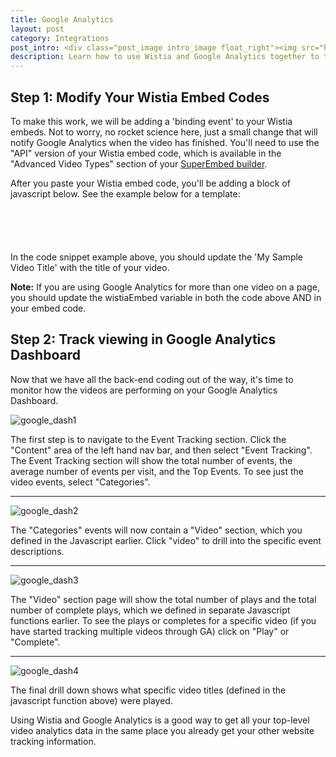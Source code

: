 ```yaml
---
title: Google Analytics
layout: post
category: Integrations
post_intro: <div class="post_image intro_image float_right"><img src="http://embed.wistia.com/deliveries/85df32f894f2b308139bd9feb49c8c04aed6efbd.png" width="250px" alt="google-analytics2" /></div><p>At Wistia, we love analytics.  While ours are pretty sweet, there are lots of tools out there, like <a href="http://google.com/analytics" title="google analytics">Google Analytics</a>. While Wistia's analytics give you more in-depth information on video plays, putting basic 'video play' stats in Google Analytics can give you a better picture of your web visit metrics.</p><p>This guide is here to help you get started integrating Wistia video tracking with your Google Analytics account.</p>
description: Learn how to use Wistia and Google Analytics together to track video plays.
---
```


## Step 1: Modify Your Wistia Embed Codes

To make this work, we will be adding a 'binding event' to your Wistia embeds.  Not to worry, no rocket science here, just a small change that will notify Google Analytics when the video has finished.  You'll need to use the "API" version of your Wistia embed code, which is available in the "Advanced Video Types" section of your [SuperEmbed builder](/super_embed_screen.html).

After you paste your Wistia embed code, you'll be adding a block of javascript below.  See the example below for a template:

<pre><code class="language-javascript">
<script type="text/javascript">
function gaFunc() {
  _gaq.push(['_trackEvent', 'Video','Play', 'My Sample Video Title']);
  wistiaEmbed.unbind("play", gaFunc);
}

wistiaEmbed.bind("play", gaFunc);

wistiaEmbed.bind("end", function () {
  _gaq.push(['_trackEvent', 'Video','Complete', 'My Sample Video Title']);
});
</script>
</code></pre>

In the code snippet example above, you should update the 'My Sample Video Title' with the title of your video.

**Note:** If you are using Google Analytics for more than one video on a page, you should update the <span class='code'>wistiaEmbed</span> variable in both the code above AND in your embed code.

## Step 2: Track viewing in Google Analytics Dashboard

Now that we have all the back-end coding out of the way, it's time to monitor how the videos are performing on your Google Analytics Dashboard.

<div class="post_image float_right"><img src="http://embed.wistia.com/deliveries/d65c31e1c319b67c41664711dc64faa2cd92078b.png" alt="google_dash1" /></div>

The first step is to navigate to the Event Tracking section.  Click the "Content" area of the left hand nav bar, and then select "Event Tracking".  The Event Tracking section will show the total number of events, the average number of events per visit, and the Top Events.  To see just the video events, select "Categories".

----

<div class="post_image float_right"><img src="http://embed.wistia.com/deliveries/95e8b116efde2bb9f055e6b50af5a7d8c3f6e816.png" alt="google_dash2" /></div>

The "Categories" events will now contain a "Video" section, which you defined in the Javascript earlier.  Click "video" to drill into the specific event descriptions.

----

<div class="post_image float_right"><img src="http://embed.wistia.com/deliveries/9833481aa5a9e6a38c077c7cd365518248e87b65.png" alt="google_dash3" /></div>

The "Video" section page will show the total number of plays and the total number of complete plays, which we defined in separate Javascript functions earlier.  To see the plays or completes for a specific video (if you have started tracking multiple videos through GA) click on "Play" or "Complete".

----

<div class="post_image float_right"><img src="http://embed.wistia.com/deliveries/6617f95f699a9e84a28d25e33ea199c0219a5158.png" alt="google_dash4" /></div>

The final drill down shows what specific video titles (defined in the javascript function above) were played.

Using Wistia and Google Analytics is a good way to get all your top-level video analytics data in the same place you already get your other website tracking information.
